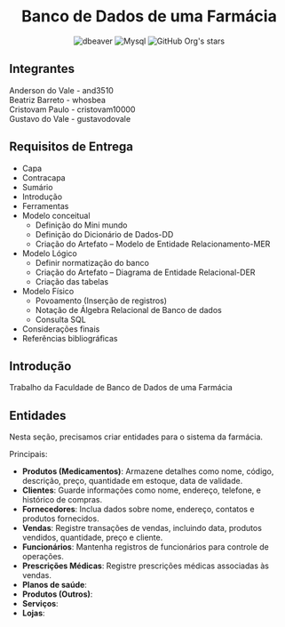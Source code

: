 <h1 align="center">Banco de Dados de uma Farmácia</h1>

<div align="center" >

![dbeaver](https://img.shields.io/badge/dbeaver-382923?style=for-the-badge&logo=dbeaver&logoColor=whit)
![Mysql](https://img.shields.io/badge/MySQL-018bff?style=for-the-badge&logo=mysql&logoColor=white)
![GitHub Org's stars](https://img.shields.io/github/stars/and3510?style=social)

</div>

<h2> Integrantes </h2>
Anderson do Vale - and3510 <br>
Beatriz Barreto - whosbea <br>
Cristovam Paulo - cristovam10000<br>
Gustavo do Vale - gustavodovale


<h2>Requisitos de Entrega </h2>

<ul>
    <li>Capa</li>
    <li>Contracapa</li>
    <li>Sumário</li>
    <li>Introdução</li>
    <li>Ferramentas</li>
    <li>Modelo conceitual
        <ul>
            <li>Definição do Mini mundo</li>
            <li>Definição do Dicionário de Dados-DD</li>
            <li>Criação do Artefato – Modelo de Entidade Relacionamento-MER</li>
        </ul>
    </li>
    <li>Modelo Lógico
        <ul>
            <li>Definir normatização do banco</li>
            <li>Criação do Artefato – Diagrama de Entidade Relacional-DER</li>
            <li>Criação das tabelas</li>
        </ul>
    </li>
    <li>Modelo Físico
        <ul>
            <li>Povoamento (Inserção de registros)</li>
            <li>Notação de Álgebra Relacional de Banco de dados</li>
            <li>Consulta SQL</li>
        </ul>
    </li>
    <li>Considerações finais</li>
    <li>Referências bibliográficas</li>
</ul>


<h2> Introdução </h2>
Trabalho da Faculdade de Banco de Dados de uma Farmácia




<h2> Entidades </h2>

Nesta seção, precisamos criar entidades para o sistema da farmácia.

Principais:

- **Produtos (Medicamentos)**: Armazene detalhes como nome, código, descrição, preço, quantidade em estoque, data de validade.
- **Clientes**: Guarde informações como nome, endereço, telefone, e histórico de compras.
- **Fornecedores**: Inclua dados sobre nome, endereço, contatos e produtos fornecidos.
- **Vendas**: Registre transações de vendas, incluindo data, produtos vendidos, quantidade, preço e cliente.
- **Funcionários**: Mantenha registros de funcionários para controle de operações.
- **Prescrições Médicas**: Registre prescrições médicas associadas às vendas.
- **Planos de saúde**: 
- **Produtos (Outros)**:
- **Serviços**:
- **Lojas**:
